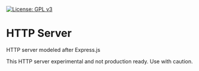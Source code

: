 [![License: GPL v3](https://img.shields.io/badge/License-GPLv3-blue.svg)](https://www.gnu.org/licenses/gpl-3.0)

# HTTP Server
HTTP server modeled after Express.js

This HTTP server experimental and not production ready. Use with caution.
